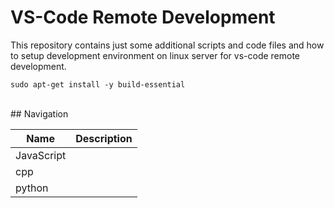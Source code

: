 # VS-Code Remote Development

This repository contains just some additional scripts and code files and how to setup development environment on linux server
for vs-code remote development.

```console
sudo apt-get install -y build-essential
```

<br>
## Navigation 

| Name | Description |
|---|---|
| JavaScript | |
| cpp | |
| python | |

